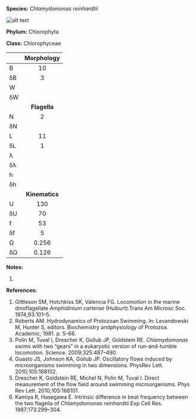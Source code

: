 **Species:** *Chlamydomonas reinhardtii*

![alt text](https://github.com/marcos-fvr/BOSO-micro/blob/main/9-Figures/Chlamydomonas_sp.png)

**Phylum:** Chlorophyta

**Class:** Chlorophyceae

|    | **Morphology** |
|:-- | :------------: |
| B  | 10 |
| δB | 3 |
| W  |  |
| δW |  |
|    | **Flagella** |
| N  | 2 |
| δN |  |
| L  | 11 |
| δL | 1 |
| λ  |  |
| δλ |  |
| h  |  |
| δh |  |
|    | **Kinematics** |
| U  | 130 |
| δU | 70 |
| f  | 53 |
| δf | 5 |
| Ω  | 0.256 |
| δΩ | 0.126 |

**Notes:**

1.

**References:**

1. Gittleson SM, Hotchkiss SK, Valencia FG.  Locomotion in the marine dinoflagellate *Amphidinium carterae* (Hulburt).Trans Am Microsc Soc. 1974;93:101–5.
1. Roberts AM.  Hydrodynamics of Protozoan Swimming.  In:  Levandowski M, Hunter S, editors. Biochemistry andphysiology of Protozoa. Academic; 1981. p. 5–66.
1. Polin M, Tuval I, Drescher K, Gollub JP, Goldstein RE. *Chlamydomonas* swims with two “gears” in a eukaryotic version of run-and-tumble locomotion.  Science. 2009;325:487–490.
1. Guasto JS, Johnson KA, Gollub JP.  Oscillatory flows induced by microorganisms swimming in two dimensions.  PhysRev Lett. 2010;105:168102.
1. Drescher K, Goldstein RE, Michel N, Polin M, Tuval I.  Direct measurement of the flow field around swimming microorganisms.  Phys Rev Lett. 2010;105:168101.
1. Kamiya R, Hasegawa E.  Intrinsic difference in beat frequency between the two flagella of *Chlamydomonas reinhardtii*.Exp Cell Res. 1987;173:299–304.
